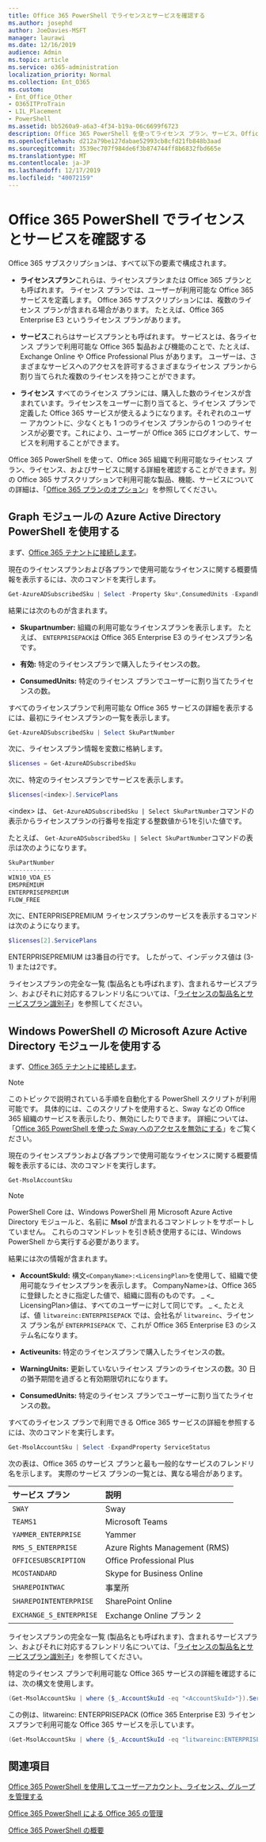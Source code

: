 ```yaml
---
title: Office 365 PowerShell でライセンスとサービスを確認する
ms.author: josephd
author: JoeDavies-MSFT
manager: laurawi
ms.date: 12/16/2019
audience: Admin
ms.topic: article
ms.service: o365-administration
localization_priority: Normal
ms.collection: Ent_O365
ms.custom:
- Ent_Office_Other
- O365ITProTrain
- LIL_Placement
- PowerShell
ms.assetid: bb5260a9-a6a3-4f34-b19a-06c6699f6723
description: Office 365 PowerShell を使ってライセンス プラン、サービス、Office 365 組織で利用可能なライセンスについての情報を確認する方法について説明します。
ms.openlocfilehash: d212a79be127dabae52993cb8cfd21fb848b3aad
ms.sourcegitcommit: 3539ec707f984de6f3b874744ff8b6832fbd665e
ms.translationtype: MT
ms.contentlocale: ja-JP
ms.lasthandoff: 12/17/2019
ms.locfileid: "40072159"
---
```

# <a name="view-licenses-and-services-with-office-365-powershell"></a>Office 365 PowerShell でライセンスとサービスを確認する

Office 365 サブスクリプションは、すべて以下の要素で構成されます。

- **ライセンスプラン**これらは、ライセンスプランまたは Office 365 プランとも呼ばれます。 ライセンス プランでは、ユーザーが利用可能な Office 365 サービスを定義します。 Office 365 サブスクリプションには、複数のライセンス プランが含まれる場合があります。 たとえば、Office 365 Enterprise E3 というライセンス プランがあります。
    
- **サービス**これらはサービスプランとも呼ばれます。 サービスとは、各ライセンス プランで利用可能な Office 365 製品および機能のことで、たとえば、Exchange Online や Office Professional Plus があります。 ユーザーは、さまざまなサービスへのアクセスを許可するさまざまなライセンス プランから割り当てられた複数のライセンスを持つことができます。
    
- **ライセンス** すべてのライセンス プランには、購入した数のライセンスが含まれています。ライセンスをユーザーに割り当てると、ライセンス プランで定義した Office 365 サービスが使えるようになります。それぞれのユーザー アカウントに、少なくとも 1 つのライセンス プランからの 1 つのライセンスが必要です。これにより、ユーザーが Office 365 にログオンして、サービスを利用することができます。
    
Office 365 PowerShell を使って、Office 365 組織で利用可能なライセンス プラン、ライセンス、およびサービスに関する詳細を確認することができます。別の Office 365 サブスクリプションで利用可能な製品、機能、サービスについての詳細は、「[Office 365 プランのオプション](https://go.microsoft.com/fwlink/p/?LinkId=691147)」を参照してください。


## <a name="use-the-azure-active-directory-powershell-for-graph-module"></a>Graph モジュールの Azure Active Directory PowerShell を使用する

まず、[Office 365 テナントに接続します](connect-to-office-365-powershell.md#connect-with-the-azure-active-directory-powershell-for-graph-module)。
  
現在のライセンスプランおよび各プランで使用可能なライセンスに関する概要情報を表示するには、次のコマンドを実行します。
  
```powershell
Get-AzureADSubscribedSku | Select -Property Sku*,ConsumedUnits -ExpandProperty PrepaidUnits
```

結果には次のものが含まれます。
  
- **Skupartnumber:** 組織の利用可能なライセンスプランを表示します。 たとえば、 `ENTERPRISEPACK`は Office 365 Enterprise E3 のライセンスプラン名です。
    
- **有効:** 特定のライセンスプランで購入したライセンスの数。
    
- **ConsumedUnits:** 特定のライセンス プランでユーザーに割り当てたライセンスの数。
    
すべてのライセンスプランで利用可能な Office 365 サービスの詳細を表示するには、最初にライセンスプランの一覧を表示します。

```powershell
Get-AzureADSubscribedSku | Select SkuPartNumber
```

次に、ライセンスプラン情報を変数に格納します。

```powershell
$licenses = Get-AzureADSubscribedSku
```

次に、特定のライセンスプランでサービスを表示します。

```powershell
$licenses[<index>].ServicePlans
```

\<index> は、 `Get-AzureADSubscribedSku | Select SkuPartNumber`コマンドの表示からライセンスプランの行番号を指定する整数値から1を引いた値です。

たとえば、 `Get-AzureADSubscribedSku | Select SkuPartNumber`コマンドの表示は次のようになります。

```powershell
SkuPartNumber
-------------
WIN10_VDA_E5
EMSPREMIUM
ENTERPRISEPREMIUM
FLOW_FREE
```

次に、ENTERPRISEPREMIUM ライセンスプランのサービスを表示するコマンドは次のようになります。

```powershell
$licenses[2].ServicePlans
```

ENTERPRISEPREMIUM は3番目の行です。 したがって、インデックス値は (3-1) または2です。

ライセンスプランの完全な一覧 (製品名とも呼ばれます)、含まれるサービスプラン、およびそれに対応するフレンドリ名については、「[ライセンスの製品名とサービスプラン識別子](https://docs.microsoft.com/azure/active-directory/users-groups-roles/licensing-service-plan-reference)」を参照してください。

## <a name="use-the-microsoft-azure-active-directory-module-for-windows-powershell"></a>Windows PowerShell の Microsoft Azure Active Directory モジュールを使用する

まず、[Office 365 テナントに接続します](connect-to-office-365-powershell.md#connect-with-the-microsoft-azure-active-directory-module-for-windows-powershell)。

>[!Note]
>このトピックで説明されている手順を自動化する PowerShell スクリプトが利用可能です。 具体的には、このスクリプトを使用すると、Sway などの Office 365 組織のサービスを表示したり、無効にしたりできます。 詳細については、「[Office 365 PowerShell を使った Sway へのアクセスを無効にする](disable-access-to-sway-with-office-365-powershell.md)」をご覧ください。
>
    
現在のライセンスプランおよび各プランで使用可能なライセンスに関する概要情報を表示するには、次のコマンドを実行します。
  
```powershell
Get-MsolAccountSku
```

>[!Note]
>PowerShell Core は、Windows PowerShell 用 Microsoft Azure Active Directory モジュールと、名前に **Msol** が含まれるコマンドレットをサポートしていません。 これらのコマンドレットを引き続き使用するには、Windows PowerShell から実行する必要があります。
>

結果には次の情報が含まれます。
  
- **AccountSkuId:** 構文`<CompanyName>:<LicensingPlan>`を使用して、組織で使用可能なライセンスプランを表示します。  CompanyName>は、Office 365 に登録したときに指定した値で、組織に固有のものです。 _ \<_ LicensingPlan>値は、すべてのユーザーに対して同じです。 _ \<_ たとえば、値 `litwareinc:ENTERPRISEPACK` では、会社名が `litwareinc`、ライセンス プラン名が  `ENTERPRISEPACK` で、これが Office 365 Enterprise E3 のシステム名になります。
    
- **Activeunits:** 特定のライセンスプランで購入したライセンスの数。
    
- **WarningUnits:** 更新していないライセンス プランのライセンスの数。30 日の猶予期間を過ぎると有効期限切れになります。
    
- **ConsumedUnits:** 特定のライセンス プランでユーザーに割り当てたライセンスの数。
    
すべてのライセンス プランで利用できる Office 365 サービスの詳細を参照するには、次のコマンドを実行します。
  
```powershell
Get-MsolAccountSku | Select -ExpandProperty ServiceStatus
```

次の表は、Office 365 のサービス プランと最も一般的なサービスのフレンドリ名を示します。 実際のサービス プランの一覧とは、異なる場合があります。 
  
|**サービス プラン**|**説明**|
|:-----|:-----|
| `SWAY` <br/> |Sway  <br/> |
| `TEAMS1` <br/> |Microsoft Teams  <br/> |
| `YAMMER_ENTERPRISE` <br/> |Yammer  <br/> |
| `RMS_S_ENTERPRISE` <br/> |Azure Rights Management (RMS)  <br/> |
| `OFFICESUBSCRIPTION` <br/> |Office Professional Plus  <br/> |
| `MCOSTANDARD` <br/> |Skype for Business Online  <br/> |
| `SHAREPOINTWAC` <br/> |事業所  <br/> |
| `SHAREPOINTENTERPRISE` <br/> |SharePoint Online  <br/> |
| `EXCHANGE_S_ENTERPRISE` <br/> |Exchange Online プラン 2  <br/> |
   
ライセンスプランの完全な一覧 (製品名とも呼ばれます)、含まれるサービスプラン、およびそれに対応するフレンドリ名については、「[ライセンスの製品名とサービスプラン識別子](https://docs.microsoft.com/azure/active-directory/users-groups-roles/licensing-service-plan-reference)」を参照してください。

特定のライセンス プランで利用可能な Office 365 サービスの詳細を確認するには、次の構文を使用します。
  
```powershell
(Get-MsolAccountSku | where {$_.AccountSkuId -eq "<AccountSkuId>"}).ServiceStatus
```

この例は、litwareinc: ENTERPRISEPACK (Office 365 Enterprise E3) ライセンスプランで利用可能な Office 365 サービスを示しています。
  
```powershell
(Get-MsolAccountSku | where {$_.AccountSkuId -eq "litwareinc:ENTERPRISEPACK"}).ServiceStatus
```

## <a name="see-also"></a>関連項目

[Office 365 PowerShell を使用してユーザーアカウント、ライセンス、グループを管理する](manage-user-accounts-and-licenses-with-office-365-powershell.md)
  
[Office 365 PowerShell による Office 365 の管理](manage-office-365-with-office-365-powershell.md)
  
[Office 365 PowerShell の概要](getting-started-with-office-365-powershell.md)
